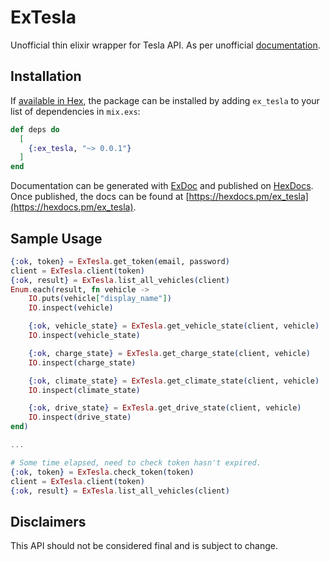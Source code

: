 # ExTesla

Unofficial thin elixir wrapper for Tesla API. As per unofficial
[documentation](https://timdorr.docs.apiary.io/).

## Installation

If [available in Hex](https://hex.pm/docs/publish), the package can be installed
by adding `ex_tesla` to your list of dependencies in `mix.exs`:

```elixir
def deps do
  [
    {:ex_tesla, "~> 0.0.1"}
  ]
end
```

Documentation can be generated with [ExDoc](https://github.com/elixir-lang/ex_doc)
and published on [HexDocs](https://hexdocs.pm). Once published, the docs can
be found at [https://hexdocs.pm/ex_tesla](https://hexdocs.pm/ex_tesla).

## Sample Usage

```elixir
{:ok, token} = ExTesla.get_token(email, password)
client = ExTesla.client(token)
{:ok, result} = ExTesla.list_all_vehicles(client)
Enum.each(result, fn vehicle ->
    IO.puts(vehicle["display_name"])
    IO.inspect(vehicle)

    {:ok, vehicle_state} = ExTesla.get_vehicle_state(client, vehicle)
    IO.inspect(vehicle_state)

    {:ok, charge_state} = ExTesla.get_charge_state(client, vehicle)
    IO.inspect(charge_state)

    {:ok, climate_state} = ExTesla.get_climate_state(client, vehicle)
    IO.inspect(climate_state)

    {:ok, drive_state} = ExTesla.get_drive_state(client, vehicle)
    IO.inspect(drive_state)
end)

...

# Some time elapsed, need to check token hasn't expired.
{:ok, token} = ExTesla.check_token(token)
client = ExTesla.client(token)
{:ok, result} = ExTesla.list_all_vehicles(client)
```

## Disclaimers

This API should not be considered final and is subject to change.
